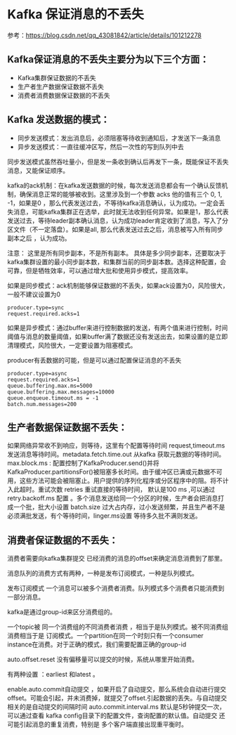 # Kafka 保证消息的不丢失

参考：https://blog.csdn.net/qq_43081842/article/details/101212278

## Kafka保证消息的不丢失主要分为以下三个方面：

- Kafka集群保证数据的不丢失
- 生产者生产数据保证数据不丢失
- 消费者消费数据保证数据的不丢失


## Kafka 发送数据的模式：
- 同步发送模式：发出消息后，必须阻塞等待收到通知后，才发送下一条消息
- 异步发送模式：一直往缓冲区写，然后一次性的写到队列中去

同步发送模式虽然吞吐量小，但是发一条收到确认后再发下一条，既能保证不丢失消息，又能保证顺序。

kafka的ack机制：在kafka发送数据的时候，每次发送消息都会有一个确认反馈机制，确保消息正常的能够被收到。这里涉及到一个参数 acks 他的值有三个 0, 1, -1，如果是0 ，那么代表发送过去，不等待kafka消息确认，认为成功。一定会丢失消息，可能kafka集群正在选举，此时就无法收到任何异常。如果是1，那么代表发送过去，等待leader副本确认消息，认为成功leader肯定收到了消息，写入了分区文件（不一定落盘）。如果是all, 那么代表发送过去之后，消息被写入所有同步副本之后 ，认为成功。

注意： 这里是所有同步副本，不是所有副本。 具体是多少同步副本，还要取决于kafka集群设置的最小同步副本数，和集群当前的同步副本数。选择这种配置，会可靠，但是牺牲效率，可以通过增大批和使用异步模式，提高效率。

如果是同步模式：ack机制能够保证数据的不丢失，如果ack设置为0，风险很大，一般不建议设置为0

	producer.type=sync 
	request.required.acks=1

如果是异步模式：通过buffer来进行控制数据的发送，有两个值来进行控制，时间阈值与消息的数量阈值，如果buffer满了数据还没有发送出去，如果设置的是立即清理模式，风险很大，一定要设置为阻塞模式。

producer有丢数据的可能，但是可以通过配置保证消息的不丢失

	producer.type=async 
	request.required.acks=1 
	queue.buffering.max.ms=5000 
	queue.buffering.max.messages=10000 
	queue.enqueue.timeout.ms = -1 
	batch.num.messages=200

## 生产者数据保证数据不丢失：

如果网络异常收不到响应，则等待，这里有个配置等待时间 request,timeout.ms 发送消息等待时间。metadata.fetch.time.out 从kafka 获取元数据的等待时间。
max.block.ms : 配置控制了KafkaProducer.send()并将KafkaProducer.partitionsFor()被阻塞多长时间。由于缓冲区已满或元数据不可用，这些方法可能会被阻塞止。用户提供的序列化程序或分区程序中的阻。将不计入此超时。重试次数 retries 重试直接的等待时间， 默认是100 ms ,可以通过 retry.backoff.ms 配置 。多个消息发送给同一个分区的时候，生产者会把消息打成一个批，批大小设置 batch.size 过大占内存，过小发送频繁，并且生产者不是必须满批发送，有个等待时间，linger.ms设置 等待多久批不满则发送。


## 消费者保证数据的不丢失：

消费者需要向kafka集群提交 已经消费的消息的offset来确定消息消费到了那里。

消息队列的消费方式有两种，一种是发布订阅模式，一种是队列模式。

发布订阅模式 一个消息可以被多个消费者消费。队列模式多个消费者只能消费到一部分消息。

kafka是通过group-id来区分消费组的。

一个topic被 同一个消费组的不同消费者消费 ，相当于是队列模式。被不同消费组消费相当于是 订阅模式。一个partition在同一个时刻只有一个consumer instance在消费。对于正确的模式，我们需要配置正确的group-id

auto.offset.reset 没有偏移量可以提交的时候，系统从哪里开始消费。

有两种设置 ：earliest 和latest 。

enable.auto.commit自动提交 ，如果开启了自动提交，那么系统会自动进行提交offset。可能会引起，并未消费掉，就提交了offset.引起数据的丢失。与自动提交相关的是自动提交的间隔时间 auto.commit.interval.ms 默认是5秒钟提交一次，可以通过查看 kafka config目录下的配置文件，查询配置的默认值。自动提交 还可能引起消息的重复消费，特别是 多个客户端直接出现重平衡时。


